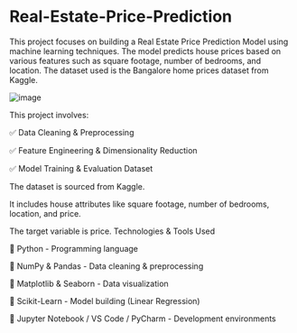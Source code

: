 # Real-Estate-Price-Prediction
This project focuses on building a Real Estate Price Prediction Model using machine learning techniques. The model predicts house prices based on various features such as square footage, number of bedrooms, and location. The dataset used is the Bangalore home prices dataset from Kaggle.

![image](https://github.com/user-attachments/assets/83b356b9-063d-40fd-8c5c-aca1ac91a507)


This project involves:

✅ Data Cleaning & Preprocessing

✅ Feature Engineering & Dimensionality Reduction

✅ Model Training & Evaluation
Dataset

The dataset is sourced from Kaggle.

It includes house attributes like square footage, number of bedrooms, location, and price.

The target variable is price.
Technologies & Tools Used

📌 Python - Programming language

📌 NumPy & Pandas - Data cleaning & preprocessing

📌 Matplotlib & Seaborn - Data visualization

📌 Scikit-Learn - Model building (Linear Regression)

📌 Jupyter Notebook / VS Code / PyCharm - Development environments

